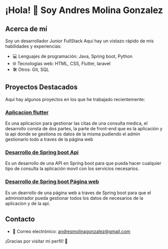 # ¡Hola! 👋 Soy Andres Molina Gonzalez

## Acerca de mí
Soy un desarrollador Junior FullStack Aquí hay un vistazo rápido de mis habilidades y experiencias:

- 💻 Lenguajes de programación: Java, Spring boot, Python
- 🌐 Tecnologías web: HTML, CSS, Flutter, laravel
- 🛠️ Otros: Git, SQL

## Proyectos Destacados
Aquí hay algunos proyectos en los que he trabajado recientemente:

### [Aplicacion flutter](https://github.com/AndriuuU/ProyectConsultaAPI/tree/main/consulta_dermatologica)
Es una aplicacion para gestionar las citas de una consulta medica, el desarrollo consta de dos partes, la parte de front-end que es la aplicación y la api donde se gestiona os datos de la misma pudiendo el admin gestionarlo todo a traves de la página web

### [Desarrollo de Spring boot Api](https://github.com/AndriuuU/ProyectConsultaAPI/tree/main/SpringApiConsulta)
Es un desarrollo de una API en Spring boot para que pueda hacer cualquier tipo de consulta la aplicación movil con los servicios necesarios.

### [Desarrollo de Spring boot Página web](https://github.com/AndriuuU/ProyectConsultasWeb)
Es un dearrollo de una página web a traves de Spring boot para que el administrador pueda gestionar todos los datos de necesarios de la aplicacion y de la api.

<!--
## Estadísticas de GitHub
![Estadísticas de GitHub](https://github-readme-stats.vercel.app/api?username=AndriuuU&show_icons=true&theme=radical)
-->

## Contacto
- 📧 Correo electrónico: andresmolinagonzalez@gmail.com

¡Gracias por visitar mi perfil! 👀
<!--
**AndriuuU/AndriuuU** is a ✨ _special_ ✨ repository because its `README.md` (this file) appears on your GitHub profile.

Here are some ideas to get you started:

- 🔭 I’m currently working on ...
- 🌱 I’m currently learning ...
- 👯 I’m looking to collaborate on ...
- 🤔 I’m looking for help with ...
- 💬 Ask me about ...
- 📫 How to reach me: ...
- 😄 Pronouns: ...
- ⚡ Fun fact: ...
-->
